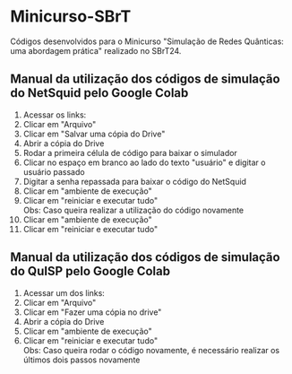 # Minicurso-SBrT
Códigos desenvolvidos para o Minicurso "Simulação de Redes Quânticas: uma abordagem prática" realizado no SBrT24.

## Manual da utilização dos códigos de simulação do NetSquid pelo Google Colab
1. Acessar os links:
1. Clicar em "Arquivo"
1. Clicar em "Salvar uma cópia do Drive"
1. Abrir a cópia do Drive
1. Rodar a primeira célula de código para baixar o simulador
1. Clicar no espaço em branco ao lado do texto "usuário" e digitar o usuário passado
1. Digitar a senha repassada para baixar o código do NetSquid
1. Clicar em "ambiente de execução"
1. Clicar em "reiniciar e executar tudo"  
Obs: Caso queira realizar a utilização do código novamente
1. Clicar em "ambiente de execução"
1. Clicar em "reiniciar e executar tudo"

## Manual da utilização dos códigos de simulação do QuISP pelo Google Colab
1. Acessar um dos links: 
1. Clicar em "Arquivo"
1. Clicar em "Fazer uma cópia no drive"
1. Abrir a cópia do Drive
1. Clicar em "ambiente de execução"
1. Clicar em "reiniciar e executar tudo"  
Obs: Caso queira rodar o código novamente, é necessário realizar os últimos dois passos novamente